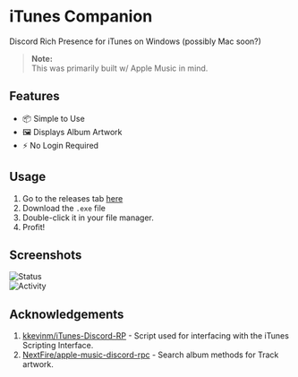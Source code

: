 # iTunes Companion

Discord Rich Presence for iTunes on Windows (possibly Mac soon?)

> **Note:**  
> This was primarily built w/ Apple Music in mind.

## Features

- 📦 Simple to Use
- 🖼️ Displays Album Artwork
- ⚡ No Login Required

## Usage

1. Go to the releases tab [here](/releases)
2. Download the `.exe` file
3. Double-click it in your file manager.
4. Profit!

## Screenshots

![Status](https://img.2d.gay/1de27b4d.png)  
![Activity](https://img.2d.gay/0d1a0745.png)  

## Acknowledgements

1. [kkevinm/iTunes-Discord-RP](https://github.com/kkevinm/iTunes-Discord-RP) - Script used for interfacing with the iTunes Scripting Interface.
2. [NextFire/apple-music-discord-rpc](https://github.com/NextFire/apple-music-discord-rpc) - Search album methods for Track artwork.
